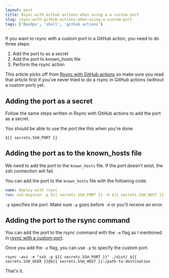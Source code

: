 ```yaml
---
layout: post
title: Rsync with Github actions when using a a custom port
slug: rsync-with-github-actions-when-using-a-custom-port
tags: ['DevOps', 'shell', 'github actions']
---
```


If you want to rsync with a custom port in a GitHub action, you need to do three steps:

1. Add the port to as a secret
2. Add the port to known_hosts file
3. Perform the rsync action

<!-- more -->

This article picks off from [Rsync with GitHub actions](/blog/github-actions-deploy) so make sure you read that article first if you’ve never tried to do a rsync in GitHub actions (without a custom port) yet.

## Adding the port as a secret

Follow the same steps written in Rsync with GitHub actions to add the port as a secret.

You should be able to use the port like this when you’re done.

```shell
${{ secrets.SSH_PORT }}
```

## Adding the port as to the known_hosts file

We need to add the port to the `known_hosts` file. If the port doesn’t exist, the ssh connection will fail.

You can add the port to the `known_hosts` file with the following code:

```yaml
name: Deploy with rsync
run: ssh-keyscan -p ${{ secrets.SSH_PORT }} -H ${{ secrets.SSH_HOST }} >> ~/.ssh/known_hosts
```

`-p` specifies the port. Make sure `-p` goes before `-H` or you'll receive an error.

## Adding the port to the rsync command

You can add the port to the rsync command with the `-e` flag as I mentioned in [rsync with a custom port](/blog/rsync-with-custom-port).

Once you add the `-e` flag, you can use `-p` to specify the custom port.

```shell
rsync -avz -e "ssh -p ${{ secrets.SSH_PORT }}" ./dist/ ${{ secrets.SSH_USER }}@${{ secrets.SSH_HOST }}:/path-to-destination
```

That's it.
